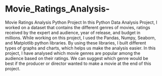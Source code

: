 # Movie_Ratings_Analysis-
Movie Ratings Analysis Python Project
In this Python Data Analysis Project, I worked on a dataset that contains the different genres of movies, ratings received by the expert and audience, year of release, and budget in millions. While working on this project, I used the Pandas, Numpy, Seaborn, and Matplotlib python libraries. By using these libraries, I built different types of graphs and charts, which helps us make the analysis easier. In this project, I have analysed which movie genres are popular among the audience based on their ratings. We can suggest which genre would be best if the producer or director wanted to make a movie at the end of this project.
